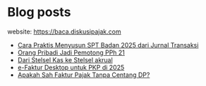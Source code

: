 # Blog posts

website: https://baca.diskusipajak.com

<!-- BLOG-POST-LIST:START -->
- [Cara Praktis Menyusun SPT Badan 2025 dari Jurnal Transaksi](https://baca.diskusipajak.com/cara-praktis-menyusun-spt-badan-2025-dari-jurnal-transaksi/)
- [Orang Pribadi Jadi Pemotong PPh 21](https://baca.diskusipajak.com/orang-pribadi-jadi-pemotong-pph-21/)
- [Dari Stelsel Kas ke Stelsel akrual](https://baca.diskusipajak.com/dari-stelsel-kas-ke-stelsel-akrual/)
- [e-Faktur Desktop untuk PKP di 2025](https://baca.diskusipajak.com/e-faktur-desktop-untuk-pkp-di-2025/)
- [Apakah Sah Faktur Pajak Tanpa Centang DP?](https://baca.diskusipajak.com/apakah-sah-faktur-pajak-tanpa-centang-dp/)
<!-- BLOG-POST-LIST:END -->

<!--
**kelaspajak/kelaspajak** is a ✨ _special_ ✨ repository because its `README.md` (this file) appears on your GitHub profile.

Here are some ideas to get you started:

- 🔭 I’m currently working on ...
- 🌱 I’m currently learning ...
- 👯 I’m looking to collaborate on ...
- 🤔 I’m looking for help with ...
- 💬 Ask me about ...
- 📫 How to reach me: ...
- 😄 Pronouns: ...
- ⚡ Fun fact: ...
-->
